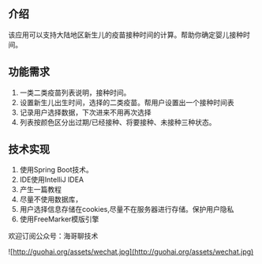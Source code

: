 ## 介绍
该应用可以支持大陆地区新生儿的疫苗接种时间的计算。帮助你确定婴儿接种时间。

## 功能需求
1. 一类二类疫苗列表说明，接种时间。
2. 设置新生儿出生时间，选择的二类疫苗。帮用户设置出一个接种时间表
3. 记录用户选择数据，下次进来不用再次选择
4. 列表按颜色区分出过期/已经接种、将要接种、未接种三种状态。

## 技术实现
1. 使用Spring Boot技术。
2. IDE使用IntelliJ IDEA
3. 产生一篇教程
4. 尽量不使用数据库，
5. 用户选择信息存储在cookies,尽量不在服务器进行存储。保护用户隐私
6. 使用FreeMarker模版引擎


欢迎订阅公众号：海哥聊技术

![http://guohai.org/assets/wechat.jpg](http://guohai.org/assets/wechat.jpg)